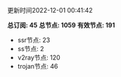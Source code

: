 更新时间2022-12-01 00:41:42

**总订阅: 45**
**总节点: 1059**
**有效节点: 191**
- ssr节点: 23
- ss节点: 2
- v2ray节点: 120
- trojan节点: 46
